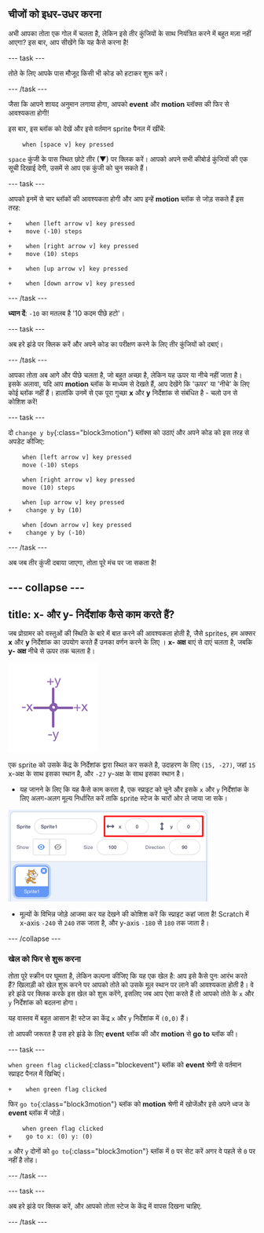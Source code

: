 ## चीजों को इधर-उधर करना

अभी आपका तोता एक गोल में चलता है, लेकिन इसे तीर कुंजियों के साथ नियंत्रित करने में बहुत मज़ा नहीं आएगा? इस बार, आप सीखेंगे कि यह कैसे करना है!

--- task ---

तोते के लिए आपके पास मौजूद किसी भी कोड को हटाकर शुरू करें।

--- /task ---

जैसा कि आपने शायद अनुमान लगाया होगा, आपको **event** और **motion** ब्लॉक्स की फिर से आवश्यकता होगी!


इस बार, इस ब्लॉक को देखें और इसे वर्तमान sprite पैनल में खींचें:

```blocks3
    when [space v] key pressed
```

`space` कुंजी के पास स्थित छोटे तीर (▼) पर क्लिक करें। आपको अपने सभी कीबोर्ड कुंजियों की एक सूची दिखाई देगी, उसमें से आप एक कुंजी को चुन सकते हैं।

--- task ---

आपको इनमें से चार ब्लॉकों की आवश्यकता होगी और आप इन्हें **motion** ब्लॉक से जोड़ सकते हैं इस तरह:

```blocks3
+    when [left arrow v] key pressed
+    move (-10) steps
```

```blocks3
+    when [right arrow v] key pressed
+    move (10) steps
```

```blocks3
+    when [up arrow v] key pressed
```

```blocks3
+    when [down arrow v] key pressed
```

--- /task ---

**ध्यान दें**: `-10` का मतलब है '10 कदम पीछे हटो'।

--- task ---

अब हरे झंडे पर क्लिक करें और अपने कोड का परीक्षण करने के लिए तीर कुंजियों को दबाएं।

--- /task ---

आपका तोता अब आगे और पीछे चलता है, जो बहुत अच्छा है, लेकिन यह ऊपर या नीचे नहीं जाता है। इसके अलावा, यदि आप **motion** ब्लॉक के माध्यम से देखते हैं, आप देखेंगे कि 'ऊपर' या 'नीचे' के लिए कोई ब्लॉक नहीं हैं। हालांकि उनमें से एक पूरा गुच्छा **x** और **y** निर्देशांक से संबंधित है - चलो उन से कोशिश करें!

--- task ---

दो `change y by`{:class="block3motion"} ब्लॉक्स को उठाएं और अपने कोड को इस तरह से अपडेट कीजिए:

```blocks3
    when [left arrow v] key pressed
    move (-10) steps
```

```blocks3
    when [right arrow v] key pressed
    move (10) steps
```

```blocks3
    when [up arrow v] key pressed
+    change y by (10)
```

```blocks3
    when [down arrow v] key pressed
+    change y by (-10)
```

--- /task ---

अब जब तीर कुंजी दबाया जाएगा, तोता पूरे मंच पर जा सकता है!

--- collapse ---
---
title: x- और y- निर्देशांक कैसे काम करते हैं?
---

जब प्रोग्रामर को वस्तुओं की स्थिति के बारे में बात करने की आवश्यकता होती है, जैसे sprites, हम अक्सर **x** और **y** निर्देशांक का उपयोग करते हैं उनका वर्णन करने के लिए । **x- अक्ष** बाएं से दाएं चलता है, जबकि **y- अक्ष** नीचे से ऊपर तक चलता है।

![](images/moving3.png)

एक sprite को उसके केंद्र के निर्देशांक द्वारा स्थित कर सकते है, उदाहरण के लिए `(15, -27)`, जहां `15` x-अक्ष के साथ इसका स्थान है, और `-27` y-अक्ष के साथ इसका स्थान है।

+ यह जानने के लिए कि यह कैसे काम करता है, एक स्प्राइट को चुने और इसके `x` और `y` निर्देशांक के लिए अलग-अलग मूल्य निर्धारित करें ताकि sprite स्टेज के चारों ओर ले जाया जा सके।

![](images/xycoords.png)

+  मूल्यों के विभिन्न जोड़े आजमा कर यह देखने की कोशिश करें कि स्प्राइट कहां जाता है! Scratch में x-axis `-240` से `240` तक जाता है, और y-axis `-180` से `180` तक जाता है।

--- /collapse ---

### खेल को फिर से शुरू करना

तोता पूरे स्क्रीन पर घूमता है, लेकिन कल्पना कीजिए कि यह एक खेल है: आप इसे कैसे पुनः आरंभ करते हैं? खिलाड़ी को खेल शुरू करने पर आपको तोते को उसके मूल स्थान पर लाने की आवश्यकता होती है। वे हरे झंडे पर क्लिक करके इस खेल को शुरू करेंगे, इसलिए जब आप ऐसा करते हैं तो आपको तोते के `x` और `y` निर्देशांक को बदलना होगा।

यह वास्तव में बहुत आसान है! स्टेज का केंद्र `x` और `y` निर्देशांक में `(0,0)` हैं।

तो आपकी जरूरत है उस हरे झंडे के लिए **event** ब्लॉक की और **motion** से **go to** ब्लॉक की।

--- task ---

`when green flag clicked`{:class="blockevent"} ब्लॉक को **event** श्रेणी से वर्तमान स्प्राइट पैनल में खिचिएं।

```blocks3
+    when green flag clicked
```

फिर `go to`{:class="block3motion"} ब्लॉक को **motion** श्रेणी में खोजेंऔर इसे अपने ध्वज के **event** ब्लॉक में जोड़ें।

```blocks3
    when green flag clicked
+    go to x: (0) y: (0)
```

`x` और `y` दोनों को `go to`{:class="block3motion"} ब्लॉक में `0` पर सेट करें अगर वे पहले से `0` पर नहीं है तोह।

--- /task ---

--- task ---

 अब हरे झंडे पर क्लिक करें, और आपको तोता स्टेज के केंद्र में वापस दिखना चाहिए.

--- /task ---
